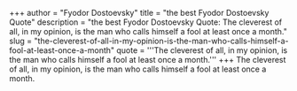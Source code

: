 +++
author = "Fyodor Dostoevsky"
title = "the best Fyodor Dostoevsky Quote"
description = "the best Fyodor Dostoevsky Quote: The cleverest of all, in my opinion, is the man who calls himself a fool at least once a month."
slug = "the-cleverest-of-all-in-my-opinion-is-the-man-who-calls-himself-a-fool-at-least-once-a-month"
quote = '''The cleverest of all, in my opinion, is the man who calls himself a fool at least once a month.'''
+++
The cleverest of all, in my opinion, is the man who calls himself a fool at least once a month.
